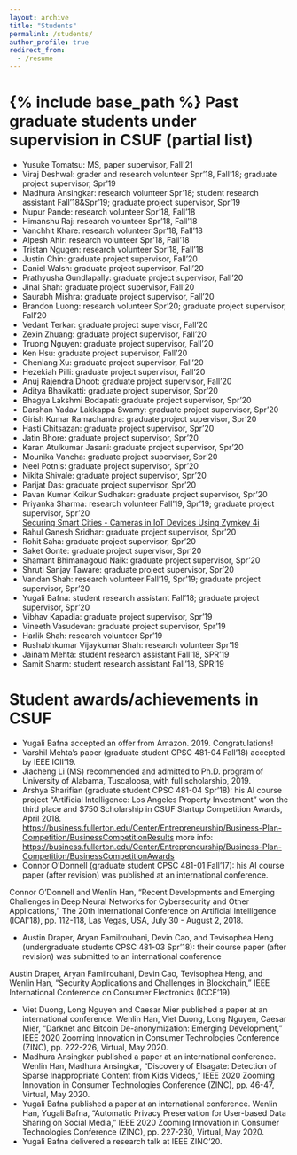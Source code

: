 ```yaml
---
layout: archive
title: "Students"
permalink: /students/
author_profile: true
redirect_from:
  - /resume
---
```


{% include base_path %}
Past graduate students under supervision in CSUF (partial list)
============
- Yusuke Tomatsu: MS, paper supervisor, Fall'21
- Viraj Deshwal: grader and research volunteer Spr’18, Fall’18; graduate project supervisor, Spr’19
- Madhura Ansingkar: research volunteer Spr’18; student research assistant Fall’18&Spr’19; graduate project supervisor, Spr’19
- Nupur Pande: research volunteer Spr’18, Fall’18
- Himanshu Raj: research volunteer Spr’18, Fall’18
- Vanchhit Khare: research volunteer Spr’18, Fall’18
- Alpesh Ahir: research volunteer Spr’18, Fall’18
- Tristan Ngugen: research volunteer Spr’18, Fall’18
- Justin Chin: graduate project supervisor, Fall’20
- Daniel Walsh: graduate project supervisor, Fall’20
- Prathyusha Gundlapally: graduate project supervisor, Fall’20
- Jinal Shah: graduate project supervisor, Fall’20
- Saurabh Mishra: graduate project supervisor, Fall’20
- Brandon Luong: research volunteer Spr’20; graduate project supervisor, Fall’20
- Vedant Terkar: graduate project supervisor, Fall’20
- Zexin Zhuang: graduate project supervisor, Fall’20
- Truong Nguyen: graduate project supervisor, Fall’20
- Ken Hsu: graduate project supervisor, Fall’20
- Chenlang Xu: graduate project supervisor, Fall’20
- Hezekiah Pilli: graduate project supervisor, Fall’20
- Anuj Rajendra Dhoot: graduate project supervisor, Fall’20
- Aditya Bhavikatti: graduate project supervisor, Spr’20
- Bhagya Lakshmi Bodapati: graduate project supervisor, Spr’20
- Darshan Yadav Lakkappa Swamy: graduate project supervisor, Spr’20
- Girish Kumar Ramachandra: graduate project supervisor, Spr’20
- Hasti Chitsazan: graduate project supervisor, Spr’20
- Jatin Bhore: graduate project supervisor, Spr’20
- Karan Atulkumar Jasani: graduate project supervisor, Spr’20
- Mounika Vancha: graduate project supervisor, Spr’20
- Neel Potnis: graduate project supervisor, Spr’20
- Nikita Shivale: graduate project supervisor, Spr’20
- Parijat Das: graduate project supervisor, Spr’20
- Pavan Kumar Koikur Sudhakar: graduate project supervisor, Spr’20
- Priyanka Sharma: research volunteer Fall’19, Spr’19; graduate project supervisor, Spr’20<br/>
  [Securing Smart Cities - Cameras in IoT Devices Using Zymkey 4i](https://www.youtube.com/watch?v=u5TM32x-03c)
- Rahul Ganesh Sridhar: graduate project supervisor, Spr’20
- Rohit Saha: graduate project supervisor, Spr’20
- Saket Gonte: graduate project supervisor, Spr’20
- Shamant Bhimanagoud Naik: graduate project supervisor, Spr’20
- Shruti Sanjay Taware: graduate project supervisor, Spr’20
- Vandan Shah: research volunteer Fall’19, Spr’19; graduate project supervisor, Spr’20
- Yugali Bafna: student research assistant Fall’18;  graduate project supervisor, Spr’20
- Vibhav Kapadia: graduate project supervisor, Spr’19
- Vineeth Vasudevan: graduate project supervisor, Spr’19
- Harlik Shah: research volunteer Spr’19
- Rushabhkumar Vijaykumar Shah:  research volunteer Spr’19
- Jainam Mehta: student research assistant Fall’18, SPR’19
- Samit Sharm: student research assistant Fall’18, SPR’19

Student awards/achievements in CSUF
========================
- Yugali Bafna accepted an offer from Amazon. 2019. Congratulations!
- Varshil Mehta’s paper (graduate student CPSC 481-04 Fall’18) accepted by IEEE ICII’19.
- Jiacheng Li (MS) recommended and admitted to Ph.D. program of University of Alabama, Tuscaloosa, with full scholarship, 2019.
- Arshya Sharifian (graduate student CPSC 481-04 Spr’18): his AI course project “Artificial Intelligence: Los Angeles Property Investment” won the third place and $750 Scholarship in CSUF Startup Competition Awards, April 2018.
https://business.fullerton.edu/Center/Entrepreneurship/Business-Plan-Competition/BusinessCompetitionResults
more info:
https://business.fullerton.edu/Center/Entrepreneurship/Business-Plan-Competition/BusinessCompetitionAwards
- Connor O’Donnell (graduate student CPSC 481-01 Fall’17): his AI course paper (after revision) was published at an international conference.

Connor O’Donnell and Wenlin Han, “Recent Developments and Emerging Challenges in Deep Neural Networks for Cybersecurity and Other Applications,” The 20th International Conference on Artificial Intelligence (ICAI'18), pp. 112-118, Las Vegas, USA, July 30 - August 2, 2018.
- Austin Draper, Aryan Familrouhani, Devin Cao, and Tevisophea Heng (undergraduate students CPSC 481-03 Spr’18): their course paper (after revision) was submitted to an international conference

Austin Draper, Aryan Familrouhani, Devin Cao, Tevisophea Heng, and Wenlin Han, “Security Applications and Challenges in Blockchain,” IEEE International Conference on Consumer Electronics (ICCE’19).
- Viet Duong, Long Nguyen and Caesar Mier published a paper at an international conference.
Wenlin Han, Viet Duong, Long Nguyen, Caesar Mier, “Darknet and Bitcoin De-anonymization: Emerging Development,” IEEE 2020 Zooming Innovation in Consumer Technologies Conference (ZINC), pp. 222-226, Virtual, May 2020.
- Madhura Ansingkar published a paper at an international conference.
Wenlin Han, Madhura Ansingkar, “Discovery of Elsagate: Detection of Sparse Inappropriate Content from Kids Videos,” IEEE 2020 Zooming Innovation in Consumer Technologies Conference (ZINC), pp. 46-47, Virtual, May 2020.
- Yugali Bafna published a paper at an international conference.
Wenlin Han, Yugali Bafna, “Automatic Privacy Preservation for User-based Data Sharing on Social Media,” IEEE 2020 Zooming Innovation in Consumer Technologies Conference (ZINC), pp. 227-230, Virtual, May 2020.
- Yugali Bafna delivered a research talk at IEEE ZINC’20.
